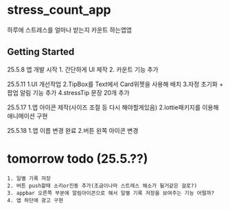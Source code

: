 # stress_count_app

하루에 스트레스를 얼마나 받는지 카운트 하는앱앱

## Getting Started

25.5.8 앱 개발 시작 
    1. 간단하게 UI 제작 
    2. 카운트 기능 추가


25.5.11 
    1.UI 개선작업
    2.TipBox를 Text에서 Card위젯을 사용해 배치
    3.자정 초기화 + 팝업 알림 기능 추가
    4.stressTip 문장 20개 추가 

25.5.17
    1.앱 아이콘 제작(사이즈 조절 등 다시 해야할게있음)
    2.lottie패키지를 이용해 애니메이션 구현

25.5.18
    1.앱 이름 변경 완료
    2.버튼 왼쪽 아이콘 변경 

    


# tomorrow todo (25.5.??)
    1. 일별 기록 저장 
    2. 버튼 push할때 소리or진동 추가(조금이나마 스트레스 해소가 될거같은 걸로?)
    3. appbar 오른쪽 부분에 알림아이콘으로 해서 일별 기록 저장을 보여주는 기능 어떨까?
    4. 앱 하단에 광고 구현
    
   



